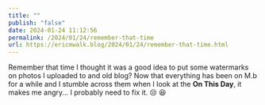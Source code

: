 ```yaml
---
title: ""
publish: "false"
date: 2024-01-24 11:12:56
permalink: /2024/01/24/remember-that-time
url: https://ericmwalk.blog/2024/01/24/remember-that-time.html
---
```


Remember that time I thought it was a good idea to put some watermarks on photos I uploaded to and old blog? Now that everything has been on M.b for a while and I stumble across them when I look at the **On This Day**, it makes me angry... I probably need to fix it. 😒 😆